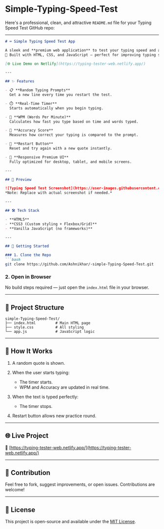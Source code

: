 ﻿# Simple-Typing-Speed-Test
Here's a professional, clean, and attractive `README.md` file for your Typing Speed Test GitHub repo:

---

````markdown
# ⌨️ Simple Typing Speed Test App

A sleek and **premium web application** to test your typing speed and accuracy in real time.  
🚀 Built with HTML, CSS, and JavaScript — perfect for improving typing skills, with a modern responsive UI.

[🌐 Live Demo on Netlify](https://typing-tester-web.netlify.app/)

---

## ✨ Features

- 📋 **Random Typing Prompts**  
  Get a new line every time you restart the test.

- ⏱️ **Real-Time Timer**  
  Starts automatically when you begin typing.

- 🧠 **WPM (Words Per Minute)**  
  Calculates how fast you type based on time and words typed.

- 🎯 **Accuracy Score**  
  Measures how correct your typing is compared to the prompt.

- 🔁 **Restart Button**  
  Reset and try again with a new quote instantly.

- 📱 **Responsive Premium UI**  
  Fully optimized for desktop, tablet, and mobile screens.

---

## 📸 Preview

![Typing Speed Test Screenshot](https://user-images.githubusercontent.com/123456789/placeholder.png)  
*Note: Replace with actual screenshot if needed.*

---

## 🛠️ Tech Stack

- **HTML5**
- **CSS3 (Custom styling + Flexbox/Grid)**
- **Vanilla JavaScript (no frameworks)**

---

## 🚀 Getting Started

### 1. Clone the Repo
```bash
git clone https://github.com/Ashnikhar/-simple-Typing-Speed-Test.git
````

### 2. Open in Browser

No build steps required — just open the `index.html` file in your browser.

---

## 📁 Project Structure

```
simple-Typing-Speed-Test/
├── index.html         # Main HTML page
├── style.css          # All styling
└── app.js             # JavaScript logic
```

---

## 🧠 How It Works

1. A random quote is shown.
2. When the user starts typing:

   * The timer starts.
   * WPM and Accuracy are updated in real time.
3. When the text is typed perfectly:

   * The timer stops.
4. Restart button allows new practice round.

---

## 🌐 Live Project

🔗 [https://typing-tester-web.netlify.app/](https://typing-tester-web.netlify.app/)

---

## 🙌 Contribution

Feel free to fork, suggest improvements, or open issues. Contributions are welcome!

---

## 📄 License

This project is open-source and available under the [MIT License](LICENSE).

